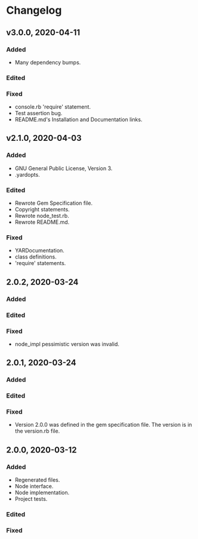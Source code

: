 # Changelog

## v3.0.0, 2020-04-11

### Added

- Many dependency bumps.

### Edited

### Fixed

- console.rb 'require' statement.
- Test assertion bug.
- README.md's Installation and Documentation links.

## v2.1.0, 2020-04-03

### Added

- GNU General Public License, Version 3.
- .yardopts.

### Edited

- Rewrote Gem Specification file.
- Copyright statements.
- Rewrote node_test.rb.
- Rewrote README.md.

### Fixed

- YARDocumentation.
- class definitions.
- 'require' statements.

## 2.0.2, 2020-03-24

### Added

### Edited

### Fixed

- node_impl pessimistic version was invalid.

## 2.0.1, 2020-03-24

### Added

### Edited

### Fixed

- Version 2.0.0 was defined in the gem specification file. The version is in
 the version.rb file. 

## 2.0.0, 2020-03-12

### Added

- Regenerated files.
- Node interface.
- Node implementation.
- Project tests.

### Edited

### Fixed
